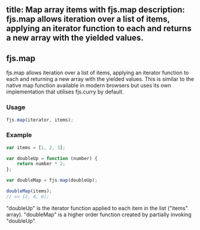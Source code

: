 title: Map array items with fjs.map
description: fjs.map allows iteration over a list of items, applying an iterator function to each and returns a new array with the yielded values.
---

## fjs.map

fjs.map allows iteration over a list of items, applying an iterator function to each and returning a new array with the yielded values. This is similar to the native map function available in modern browsers but uses its own implementation that utilises fjs.curry by default.

### Usage

```js
fjs.map(iterator, items);
```

### Example

```js
var items = [1, 2, 3];

var doubleUp = function (number) {
    return number * 2;
};

var doubleMap = fjs.map(doubleUp);

doubleMap(items);
// => [2, 4, 6];
```

"doubleUp" is the iterator function applied to each item in the list ("items" array). "doubleMap" is a higher order function created by partially invoking "doubleUp".
